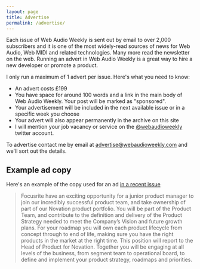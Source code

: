 ```yaml
---
layout: page
title: Advertise
permalink: /advertise/
---
```


Each issue of Web Audio Weekly is sent out by email to over 2,000
subscribers and it is one of the most widely-read sources of news for
Web Audio, Web MIDI and related technologies. Many more read the
newsletter on the web. Running an advert in Web Audio Weekly is a great
way to hire a new developer or promote a product.

I only run a maximum of 1 advert per issue. Here's what you need to
know:

- An advert costs £199
- You have space for around 100 words and a link in the main body of
  Web Audio Weekly. Your post will be marked as "sponsored".
- Your advertisement will be included in the next available issue or
  in a specific week you choose
- Your advert will also appear permanently in the archive on this site
- I will mention your job vacancy or service on the
  [@webaudioweekly](https://twitter.com/webaudioweekly) twitter
  account.

To advertise contact me by email at
[advertise@webaudioweekly.com](mailto:advertise@webaudioweekly.com)
and we'll sort out the details.

## Example ad copy

Here's an example of the copy used for an ad [in a recent
issue](https://www.webaudioweekly.com/91)

> Focusrite have an exciting opportunity for a junior product manager
> to join our incredibly successful product team, and take ownership
> of part of our Novation product portfolio. You will be part of the
> Product Team, and contribute to the definition and delivery of the
> Product Strategy needed to meet the Company’s Vision and future
> growth plans. For your roadmap you will own each product lifecycle
> from concept through to end of life, making sure you have the right
> products in the market at the right time. This position will report
> to the Head of Product for Novation. Together you will be engaging
> at all levels of the business, from segment team to operational
> board, to define and implement your product strategy, roadmaps and
> priorities.

